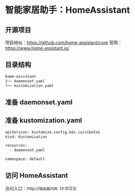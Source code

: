 # 智能家居助手：HomeAssistant

## 开源项目

项目地址：https://github.com/home-assistant/core
官网：https://www.home-assistant.io/

## 目录结构

```txt
home-assistant
├── daemonset.yaml
└── kustomization.yaml
```

## 准备 daemonset.yaml

<FileBlock showLineNumbers title="daemonset.yaml" file="home-network/home-assistant.yaml" />

## 准备 kustomization.yaml

```txt
apiVersion: kustomize.config.k8s.io/v1beta1
kind: Kustomization

resources:
  - daemonset.yaml

namespace: default
```

## 访问 HomeAssistant

访问入口：http://`路由器内网 IP`:8123/
